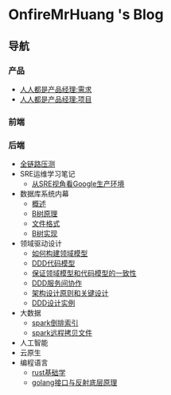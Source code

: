 # OnfireMrHuang 's Blog

## 导航

### 产品

- [人人都是产品经理:需求](./产品/人人都是产品经理-需求.md)
- [人人都是产品经理:项目](./产品/人人都是产品经理-项目.md)

### 前端

### 后端

- [全链路压测](./后端/全链路压测/链路压测.md)
- SRE运维学习笔记
  - [从SRE视角看Google生产环境](./后端/sre运维学习笔记/SRE运维解密.md)
- 数据库系统内幕
  - [概述](./后端/数据库系统内幕/概述.md)
  - [B树原理](./后端/数据库系统内幕/B树原理.md)
  - [文件格式](./后端/数据库系统内幕/文件格式.md)
  - [B树实现](./后端/数据库系统内幕/B树实现.md)
- 领域驱动设计
  - [如何构建领域模型](./后端/领域驱动设计/2022-01-26-01-如何构建领域模型.md)
  - [DDD代码模型](./后端/领域驱动设计/2022-01-27-01-DDD代码模型.md)
  - [保证领域模型和代码模型的一致性](./后端/领域驱动设计/2022-01-27-02-保证领域模型和代码模型的一致性.md)
  - [DDD服务间协作](./后端/领域驱动设计/2022-01-27-03-DDD服务间协作.md)
  - [架构设计原则和关键设计](./后端/领域驱动设计/2022-01-27-04-架构设计原则和关键设计.md)
  - [DDD设计实例](./后端/领域驱动设计/2022-01-27-05-DDD设计实例.md)
- 大数据
  - [spark倒排索引](./后端/大数据/2022-01-29-01-spark倒排索引.md)
  - [spark远程拷贝文件](./后端/大数据/2022-01-29-02-spark远程拷贝文件.md)
- 人工智能
- 云原生
- 编程语言
  - [rust基础学](./后端/编程语言/2022-01-29-03-rust基础学习.md)
  - [golang接口与反射底层原理](./后端/编程语言/2022-05-22-01-golang接口与反射底层原理.md)

<!-- <details><summary>领域驱动设计</summary>
被折叠的内容
</details> -->
